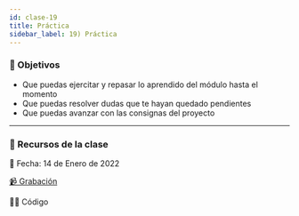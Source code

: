 ```yaml
---
id: clase-19
title: Práctica
sidebar_label: 19) Práctica
---
```


### 🏁 Objetivos

- Que puedas ejercitar y repasar lo aprendido del módulo hasta el momento
- Que puedas resolver dudas que te hayan quedado pendientes
- Que puedas avanzar con las consignas del proyecto

---

### 🚀 Recursos de la clase

📆 Fecha: 14 de Enero de 2022

[📹 Grabación]()

👩‍💻 Código
